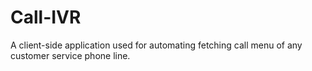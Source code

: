 # Call-IVR

A client-side application used for automating fetching call menu of any customer service phone line.
